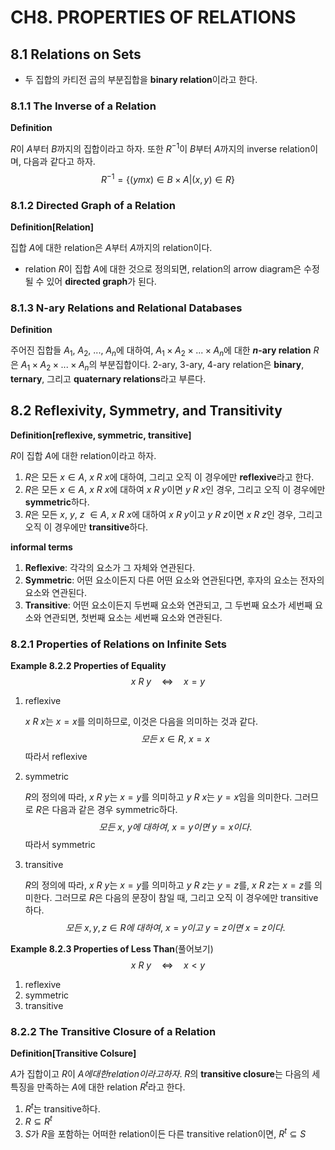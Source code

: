 # CH8. PROPERTIES OF RELATIONS

## 8.1 Relations on Sets

- 두 집합의 카티전 곱의 부분집합을 **binary relation**이라고 한다.



### 8.1.1 The Inverse of a Relation

**Definition**

$R$이 $A$부터 $B$까지의 집합이라고 하자. 또한 $R^{-1}$이 $B$부터 $A$까지의 inverse relation이며, 다음과 같다고 하자.
$$
R^{-1}=\{(ymx)\in B\times A|(x,y)\in R\}
$$


### 8.1.2 Directed Graph of a Relation

**Definition[Relation]**

집합 $A$에 대한 relation은 $A$부터 $A$까지의 relation이다.



- relation $R$이 집합 $A$에 대한 것으로 정의되면, relation의 arrow diagram은 수정될 수 있어 **directed graph**가 된다.



### 8.1.3 N-ary Relations and Relational Databases

**Definition**

주어진 집합들 $A_1,\ A_2,\ ...,\ A_n$에 대하여, $A_1\times A_2\times ...\times A_n$에 대한 **$n$-ary relation** $R$은 $A_1\times A_2\times ...\times A_n$의 부분집합이다. 2-ary, 3-ary, 4-ary relation은 **binary**, **ternary**, 그리고 **quaternary relations**라고 부른다.



## 8.2 Reflexivity, Symmetry, and Transitivity

**Definition[reflexive, symmetric, transitive]**

$R$이 집합 $A$에 대한 relation이라고 하자.

1. $R$은 모든 $x\in A,\ x\ R\ x$에 대하여, 그리고 오직 이 경우에만 **reflexive**라고 한다.
2. $R$은 모든 $x\in A,\ x\ R\ x$에 대하여 $x\ R\ y$이면 $y\ R\ x$인 경우, 그리고 오직 이 경우에만 **symmetric**하다.
3. $R$은 모든 $x,\ y,\ z\ \in A,\ x\ R\ x$에 대하여 $x\ R\ y$이고 $y\ R\ z$이면 $x\ R\ z$인 경우, 그리고 오직 이 경우에만 **transitive**하다.



**informal terms**

1. **Reflexive**: 각각의 요소가 그 자체와 연관된다.
2. **Symmetric**: 어떤 요소이든지 다른 어떤 요소와 연관된다면, 후자의 요소는 전자의 요소와 연관된다.
3. **Transitive**: 어떤 요소이든지 두번째 요소와 연관되고, 그 두번째 요소가 세번째 요소와 연관되면, 첫번째 요소는 세번째 요소와 연관된다.



### 8.2.1 Properties of Relations on Infinite Sets

**Example 8.2.2 Properties of Equality**
$$
x\ R\ y\quad\Leftrightarrow\quad x=y
$$

1. reflexive

   $x\ R\ x$는 $x=x$를 의미하므로, 이것은 다음을 의미하는 것과 같다.
   $$
   모든\ x\in R,\ x=x
   $$
   따라서 reflexive

2. symmetric

   $R$의 정의에 따라, $x\ R\ y$는 $x=y$를 의미하고 $y\ R\ x$는 $y=x$임을 의미한다. 그러므로 $R$은 다음과 같은 경우 symmetric하다.
   $$
   모든\ x,\ y에\ 대하여,\ x=y이면\ y=x이다.
   $$
   따라서 symmetric

3. transitive

   $R$의 정의에 따라, $x\ R\ y$는 $x=y$를 의미하고 $y\ R\ z$는 $y=z$를, $x\ R\ z$는 $x=z$를 의미한다. 그러므로 $R$은 다음의 문장이 참일 때, 그리고 오직 이 경우에만 transitive하다.
   $$
   모든\ x,y,z\in R에\ 대하여,\ x=y이고\ y=z이면\ x=z이다.
   $$
   

**Example 8.2.3 Properties of Less Than**(풀어보기)
$$
x\ R\ y\quad\Leftrightarrow\quad x<y
$$

1. reflexive
2. symmetric
3. transitive



### 8.2.2 The Transitive Closure of a Relation

**Definition[Transitive Colsure]**

$A$가 집합이고 $R$이 $A에 대한 relation이라고 하자.$ $R$의 **transitive closure**는 다음의 세 특징을 만족하는 $A$에 대한 relation $R^t$라고 한다.

1. $R^t$는 transitive하다.
2. $R \subseteq R^t$
3. $S$가 $R$을 포함하는 어떠한 relation이든 다른 transitive relation이면, $R^t\subseteq S$



